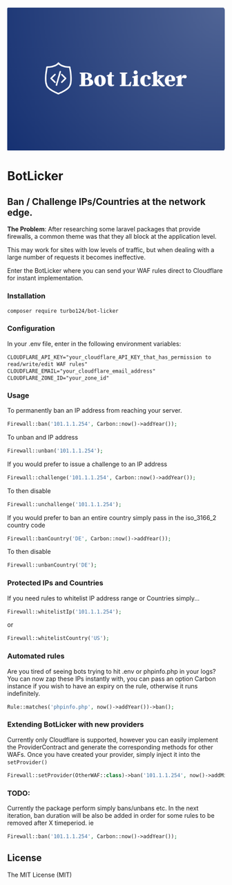 
<p align="center">
    <img src="botlicker.png">
</p>

# BotLicker

## Ban / Challenge IPs/Countries at the network edge.

**The Problem**: After researching some laravel packages that provide firewalls, a common theme was that they all block at the application level.

This may work for sites with low levels of traffic, but when dealing with a large number of requests it becomes ineffective.

Enter the BotLicker where you can send your WAF rules direct to Cloudflare for instant implementation.

### Installation

```
composer require turbo124/bot-licker
```

### Configuration

In your .env file, enter in the following environment variables:

```
CLOUDFLARE_API_KEY="your_cloudflare_API_KEY_that_has_permission to read/write/edit WAF rules"
CLOUDFLARE_EMAIL="your_cloudflare_email_address"
CLOUDFLARE_ZONE_ID="your_zone_id"
```

### Usage

To permanently ban an IP address from reaching your server.

```php
Firewall::ban('101.1.1.254', Carbon::now()->addYear());
```

To unban and IP address

```php
Firewall::unban('101.1.1.254');
```

If you would prefer to issue a challenge to an IP address

```php
Firewall::challenge('101.1.1.254', Carbon::now()->addYear());
```

To then disable

```php
Firewall::unchallenge('101.1.1.254');
```

If you would prefer to ban an entire country simply pass in the iso_3166_2 country code

```php
Firewall::banCountry('DE', Carbon::now()->addYear());
```

To then disable

```php
Firewall::unbanCountry('DE');
```

### Protected IPs and Countries

If you need rules to whitelist IP address range or Countries simply...

```php
Firewall::whitelistIp('101.1.1.254');
```

or

```php
Firewall::whitelistCountry('US');
```

### Automated rules

Are you tired of seeing bots trying to hit .env or phpinfo.php in your logs? You can now zap these IPs instantly with, you can pass an option Carbon instance if you wish to have an expiry on the rule, otherwise it runs indefinitely.

```php
Rule::matches('phpinfo.php', now()->addYear())->ban();
```

### Extending BotLicker with new providers

Currently only Cloudflare is supported, however you can easily implement the ProviderContract and generate the corresponding methods for other WAFs. Once you have created your provider, simply inject it into the `setProvider()`

```php
Firewall::setProvider(OtherWAF::class)->ban('101.1.1.254', now()->addMinutes(5));
```

### TODO:
Currently the package perform simply bans/unbans etc. In the next iteration, ban duration will be also be added in order for some rules to be removed after X timeperiod. ie

```php
Firewall::ban('101.1.1.254', Carbon::now()->addYear());
```

## License
The MIT License (MIT)
